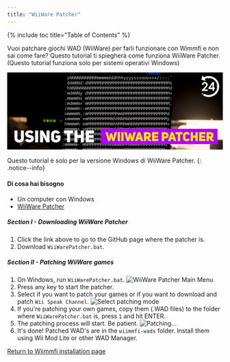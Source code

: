 ```yaml
---
title: "WiiWare Patcher"
---
```


{% include toc title="Table of Contents" %}

Vuoi patchare giochi WAD (WiiWare) per farli funzionare con Wimmfi e non sai come fare? Questo tutorial ti spiegherà come funziona WiiWare Patcher. (Questo tutorial funziona solo per sistemi operativi Windows)

![Usare il WiiWare Patcher](/images/rc24_using_the_wiiware_patcher.jpg)

Questo tutorial è solo per la versione Windows di WiiWare Patcher.
{: .notice--info}

#### Di cosa hai bisogno

* Un computer con Windows
* [WiiWare Patcher](https://github.com/RiiConnect24/WiiWare-Patcher/releases)

##### Section I - Downloading WiiWare Patcher

1. Click the link above to go to the GitHub page where the patcher is.
2. Download `WiiWarePatcher.bat`.

##### Section II - Patching WiiWare games

1. On Windows, run `WiiWarePatcher.bat`. ![WiiWare Patcher Main Menu](/images/WiiWare-Patcher/1.JPG)
2. Press any key to start the patcher.
3. Select if you want to patch your games or if you want to download and patch `Wii Speak Channel`. ![Select patching mode](/images/WiiWare-Patcher/2.JPG)
4. If you're patching your own games, copy them (.WAD files) to the folder where `WiiWarePatcher.bat` is, press `1` and hit ENTER.
5. The patching process will start. Be patient. ![Patching...](/images/WiiWare-Patcher/3.JPG)
6. It's done! Patched WAD's are in the `wiimmfi-wads` folder. Install them using Wii Mod Lite or other WAD Manager.

[Return to Wiimmfi installation page](wiimmfi)
